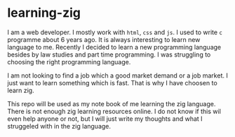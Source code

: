 # learning-zig

I am a web developer. I mostly work with `html`, `css` and `js`. I used to write `c` programme about 6 years ago. It is always interesting to learn new language to me. Recently I decided to learn a new programming language besides by law studies and part time programming. I was struggling to choosing the right programming language.

I am not looking to find a job which a good market demand or a job market. I just want to learn something which is fast. That is why I have choosen to learn zig.

This repo will be used as my note book of me learning the zig language. There is not enough zig learning resources online. I do not know if this wil even help anyone or not, but I will just write my thoughts and what I struggeled with in the zig language.

